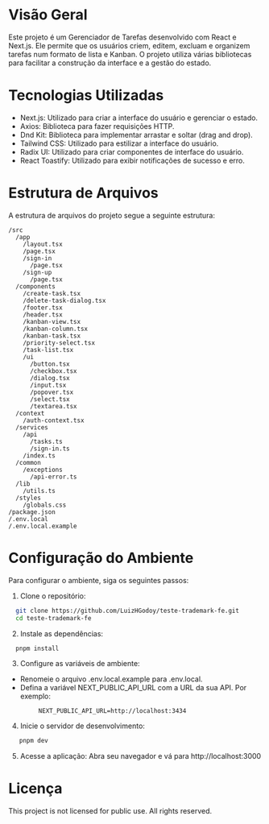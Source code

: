 # Visão Geral

Este projeto é um Gerenciador de Tarefas desenvolvido com React e Next.js. Ele permite que os usuários criem, editem, excluam e organizem tarefas num formato de lista e Kanban. O projeto utiliza várias bibliotecas para facilitar a construção da interface e a gestão do estado.

# Tecnologias Utilizadas

- Next.js: Utilizado para criar a interface do usuário e gerenciar o estado.
- Axios: Biblioteca para fazer requisições HTTP.
- Dnd Kit: Biblioteca para implementar arrastar e soltar (drag and drop).
- Tailwind CSS: Utilizado para estilizar a interface do usuário.
- Radix UI: Utilizado para criar componentes de interface do usuário.
- React Toastify: Utilizado para exibir notificações de sucesso e erro.

# Estrutura de Arquivos

A estrutura de arquivos do projeto segue a seguinte estrutura:

```
/src
  /app
    /layout.tsx
    /page.tsx
    /sign-in
      /page.tsx
    /sign-up
      /page.tsx
  /components
    /create-task.tsx
    /delete-task-dialog.tsx
    /footer.tsx
    /header.tsx
    /kanban-view.tsx
    /kanban-column.tsx
    /kanban-task.tsx
    /priority-select.tsx
    /task-list.tsx
    /ui
      /button.tsx
      /checkbox.tsx
      /dialog.tsx
      /input.tsx
      /popover.tsx
      /select.tsx
      /textarea.tsx
  /context
    /auth-context.tsx
  /services
    /api
      /tasks.ts
      /sign-in.ts
    /index.ts
  /common
    /exceptions
      /api-error.ts
  /lib
    /utils.ts
  /styles
    /globals.css
/package.json
/.env.local
/.env.local.example
```

# Configuração do Ambiente

Para configurar o ambiente, siga os seguintes passos:

1. Clone o repositório:

```bash
  git clone https://github.com/LuizHGodoy/teste-trademark-fe.git
  cd teste-trademark-fe
```

2. Instale as dependências:

```bash
  pnpm install
```

3. Configure as variáveis de ambiente:

- Renomeie o arquivo .env.local.example para .env.local.
- Defina a variável NEXT_PUBLIC_API_URL com a URL da sua API. 
  Por exemplo:
  ```
       NEXT_PUBLIC_API_URL=http://localhost:3434
  ```
4. Inicie o servidor de desenvolvimento: 

```bash
   pnpm dev
```
5. Acesse a aplicação: 
Abra seu navegador e vá para http://localhost:3000 

# Licença

This project is not licensed for public use. All rights reserved.

